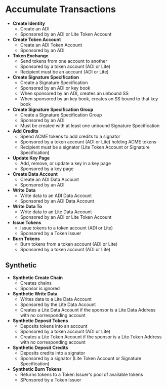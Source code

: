 # Accumulate Transactions

- **Create Identity**
  - Create an ADI
  - Sponsored by an ADI or Lite Token Account
- **Create Token Account**
  - Create an ADI Token Account
  - Sponsored by an ADI
- **Token Exchange**
  - Send tokens from one account to another
  - Sponsored by a token account (ADI or Lite)
  - Recipient must be an account (ADI or Lite)
- **Create Signature Specification**
  - Create a Signature Specification
  - Sponsored by an ADI or key book
  - When sponsored by an ADI, creates an unbound SS
  - When sponsored by an key book, creates an SS bound to that key book
- **Create Signature Specification Group**
  - Create a Signature Specification Group
  - Sponsored by an ADI
  - Must be created with at least one unbound Signature Specification
- **Add Credits**
  - Spend ACME tokens to add credits to a signator
  - Sponsored by a token account (ADI or Lite) holding ACME tokens
  - Recipient must be a signator (Lite Token Account or Signature Specification)
- **Update Key Page**
  - Add, remove, or update a key in a key page
  - Sponsored by a key page
- **Create Data Account**
  - Create an ADI Data Account
  - Sponsored by an ADI
- **Write Data**
  - Write data to an ADI Data Account
  - Sponsored by an ADI Data Account
- **Write Data To**
  - Write data to an Lite Data Account
  - Sponsored by an ADI or Lite Token Account
- **Issue Tokens**
  - Issue tokens to a token account (ADI or Lite)
  - Sponsored by a Token Issuer
- **Burn Tokens**
  - Burn tokens from a token account (ADI or Lite)
  - Sponsored by a token account (ADI or Lite)

## Synthetic

- **Synthetic Create Chain**
  - Creates chains
  - Sponsor is ignored
- **Synthetic Write Data**
  - Writes data to a Lite Data Account
  - Sponsored by the Lite Data Account
  - Creates a Lite Data Account if the sponsor is a Lite Data Address with no corresponding account
- **Synthetic Deposit Tokens**
  - Deposits tokens into an account
  - Sponsored by a token account (ADI or Lite)
  - Creates a Lite Token Account if the sponsor is a Lite Token Address with no corresponding account
- **Synthetic Deposit Credits**
  - Deposits credits into a signator
  - Sponsored by a signator (Lite Token Account or Signature Specification)
- **Synthetic Burn Tokens**
  - Returns tokens to a Token Issuer's pool of available tokens
  - SPonsored by a Token Issuer
